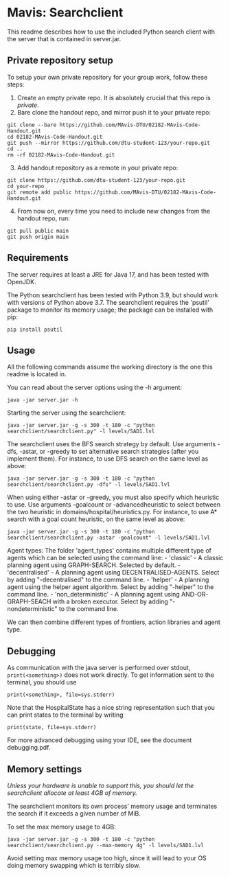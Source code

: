 # Mavis: Searchclient

This readme describes how to use the included Python search client with the server that is contained in server.jar.

## Private repository setup

To setup your own private repository for your group work, follow these steps:

1. Create an empty private repo. It is absolutely crucial that this repo is *private*.
2. Bare clone the handout repo, and mirror push it to your private repo:
```shell
git clone --bare https://github.com/MAvis-DTU/02182-MAvis-Code-Handout.git
cd 02182-MAvis-Code-Handout.git
git push --mirror https://github.com/dtu-student-123/your-repo.git
cd ..
rm -rf 02182-MAvis-Code-Handout.git
```
3. Add handout repository as a remote in your private repo:
```shell
git clone https://github.com/dtu-student-123/your-repo.git
cd your-repo
git remote add public https://github.com/MAvis-DTU/02182-MAvis-Code-Handout.git
```
4. From now on, every time you need to include new changes from the handout repo, run:
```shell
git pull public main
git push origin main
```


## Requirements

The server requires at least a JRE for Java 17, and has been tested with OpenJDK.

The Python searchclient has been tested with Python 3.9, but should work with versions of Python above 3.7.
The searchclient requires the 'psutil' package to monitor its memory usage; the package can be installed with pip:
```shell
pip install psutil
```

## Usage

All the following commands assume the working directory is the one this readme is located in.

You can read about the server options using the -h argument:
```shell
java -jar server.jar -h
```

Starting the server using the searchclient:
```shell
java -jar server.jar -g -s 300 -t 180 -c "python searchclient/searchclient.py" -l levels/SAD1.lvl
```

The searchclient uses the BFS search strategy by default. Use arguments -dfs, -astar, or -greedy to set
alternative search strategies (after you implement them). For instance, to use DFS search on the same level as above:
```shell
java -jar server.jar -g -s 300 -t 180 -c "python searchclient/searchclient.py -dfs" -l levels/SAD1.lvl
```

When using either -astar or -greedy, you must also specify which heuristic to use. Use arguments -goalcount or
-advancedheuristic to select between the two heuristic in domains/hospital/heuristics.py.
For instance, to use A* search with a goal count heuristic, on the same level as above:
```shell
java -jar server.jar -g -s 300 -t 180 -c "python searchclient/searchclient.py -astar -goalcount" -l levels/SAD1.lvl
```

Agent types:
    The folder 'agent_types' contains multiple different type of agents which can be selected using the command line:
    - 'classic' - A classic planning agent using GRAPH-SEARCH. Selected by default.
    - 'decentralised' - A planning agent using DECENTRALISED-AGENTS. Select by adding "-decentralised" to the command line.
    - 'helper' - A planning agent using the helper agent algorithm. Select by adding "-helper" to the command line.
    - 'non_deterministic' - A planning agent using AND-OR-GRAPH-SEACH with a broken executor.
                            Select by adding "-nondeterministic" to the command line.

We can then combine different types of frontiers, action libraries and agent type.

## Debugging

As communication with the java server is performed over stdout, `print(<something>)` does not work directly. 
To get information sent to the terminal, you should use

    print(<something>, file=sys.stderr)

Note that the HospitalState has a nice string representation such that you can print states to the terminal 
by writing

    print(state, file=sys.stderr)

For more advanced debugging using your IDE, see the document debugging.pdf.

## Memory settings
*Unless your hardware is unable to support this, you should let the searchclient allocate at least 4GB of memory.*

The searchclient monitors its own process' memory usage and terminates the search if it exceeds a given number of MiB.

To set the max memory usage to 4GB:
```shell
java -jar server.jar -g -s 300 -t 180 -c "python searchclient/searchclient.py --max-memory 4g" -l levels/SAD1.lvl
```
Avoid setting max memory usage too high, since it will lead to your OS doing memory swapping which is terribly slow.
